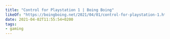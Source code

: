 ```yaml
---
title: "Control for Playstation 1 | Boing Boing"
likeOf: "https://boingboing.net/2021/04/01/control-for-playstation-1.html"
date: 2021-04-02T11:55:54+0200
tags:
- gaming
---
```


